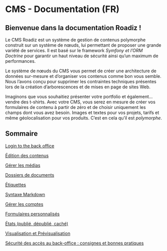 # CMS - Documentation (FR)

## **Bienvenue dans la documentation Roadiz !**

Le CMS Roadiz est un système de gestion de contenus polymorphe construit sur un système de nœuds, lui permettant de proposer une grande variété de services. Il est basé sur le framework *Symfony et l’ORM Doctrine* pour garantir un haut niveau de sécurité ainsi qu’un maximum de performances.

Le système de nœuds du CMS vous permet de créer une architecture de données sur-mesure et d’organiser vos contenus comme bon vous semble. Nous l’avons conçu pour supprimer les contraintes techniques présentes lors de la création d’arborescences et de mises en page de sites Web.

Imaginons que vous souhaitiez présenter votre portfolio et également… vendre des t-shirts. Avec votre CMS, vous serez en mesure de créer vos formulaires de contenu à partir de zéro et de choisir uniquement les champs dont vous avez besoin. Images et textes pour vos projets, tarifs et même géolocalisation pour vos produits. C’est en cela qu’il est *polymorphe*.

## Sommaire

[Login to the back office](Se%20connecter%20au%20back-office.md)

[Édition des contenus](Édition%20des%20contenus.md)

[Gérer les médias](Gérer%20les%20médias.md)

[Dossiers de documents](Dossiers%20de%20documents.md)

[Étiquettes](Étiquettes.md)

[Syntaxe Markdown](Syntaxe%20Markdown.md)

[Gérer les comptes](Gérer%20les%20comptes.md)

[Formulaires personnalisés](Formulaires%20personnalisés.md)

[États (publié, dépublié, caché)](États%20(publié,%20dépublié,%20caché).md)

[Visualisation et Prévisualisation ](Visualisation%20et%20Prévisualisation.md)

[Sécurité des accès au back-office : consignes et bonnes pratiques](Sécurité%20des%20accès%20au%20back-office.md)
